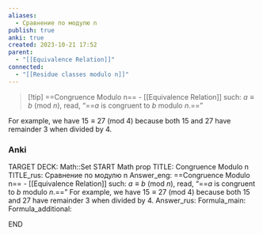 ```yaml
---
aliases:
  - Сравнение по модулю n
publish: true
anki: true
created: 2023-10-21 17:52
parent:
  - "[[Equivalence Relation]]"
connected:
  - "[[Residue classes modulo n]]"
---
```


> [!tip] ==Congruence Modulo n== - [[Equivalence Relation]] such:
$a ≡ b$ (mod $n$), read, “==$a$ is congruent to $b$ modulo $n$.==” 

For example, we have $15 ≡ 27$ (mod $4$) because both $15$ and $27$ have remainder $3$ when divided by $4$.

### Anki
TARGET DECK: Math::Set
START
Math prop
TITLE: Congruence Modulo n
TITLE_rus: Сравнение по модулю n
Answer_eng: ==Congruence Modulo n== - [[Equivalence Relation]] such:
$a ≡ b$ (mod $n$), read, “==$a$ is congruent to $b$ modulo $n$.==” 
For example, we have $15 ≡ 27$ (mod $4$) because both $15$ and $27$ have remainder $3$ when divided by $4$.
Answer_rus: 
Formula_main: 
Formula_additional:
<!--ID: 1697900657299-->
END












